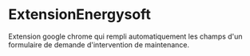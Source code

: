 # ExtensionEnergysoft
Extension google chrome qui rempli automatiquement les champs d'un formulaire de demande d'intervention de maintenance.
